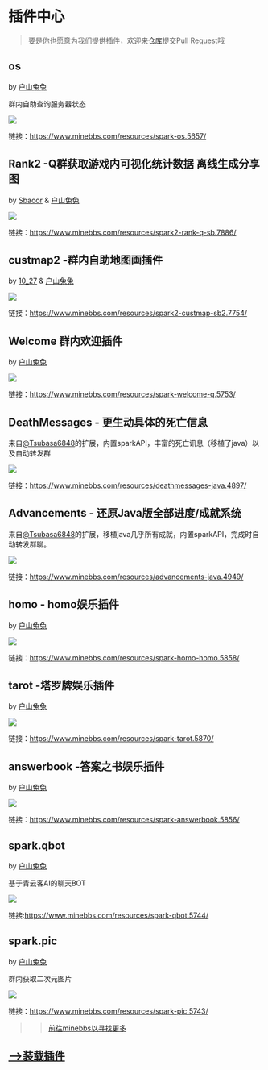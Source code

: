 # 插件中心

>要是你也愿意为我们提供插件，欢迎来[仓库](https://github.com/sparkbridge/sparkbridge2/tree/main/docs)提交Pull Request哦

## os

by [户山兔兔](https://www.minebbs.com/members/daniel.25994/)

群内自助查询服务器状态

![](/store/sparkos.jpg)

链接：https://www.minebbs.com/resources/spark-os.5657/


## Rank2 -Q群获取游戏内可视化统计数据 离线生成分享图

by [Sbaoor](https://www.minebbs.com/members/sbaoor.7769/) & [户山兔兔](https://www.minebbs.com/members/daniel.25994/)

![](/store/rank2.jpg)

链接：https://www.minebbs.com/resources/spark2-rank-q-sb.7886/

## custmap2 -群内自助地图画插件

by [10_27](https://www.minebbs.com/members/10_27.10809/) & [户山兔兔](https://www.minebbs.com/members/daniel.25994/)

![](/store/custmap.png)

链接：https://www.minebbs.com/resources/spark2-custmap-sb2.7754/

## Welcome 群内欢迎插件

by [户山兔兔](https://www.minebbs.com/members/daniel.25994/)

![](/store/welcome.jpg)

链接：https://www.minebbs.com/resources/spark-welcome-q.5753/

## DeathMessages - 更生动具体的死亡信息

来自[@Tsubasa6848](https://www.minebbs.com/members/tsubasa6848.39046/)的扩展，内置sparkAPI，丰富的死亡讯息（移植了java）以及自动转发群

![](/store/diemsg1.jpg)

链接：https://www.minebbs.com/resources/deathmessages-java.4897/

## Advancements - 还原Java版全部进度/成就系统

来自[@Tsubasa6848](https://www.minebbs.com/members/tsubasa6848.39046/)的扩展，移植java几乎所有成就，内置sparkAPI，完成时自动转发群聊。

![](/store/adventure.jpg)

链接：https://www.minebbs.com/resources/advancements-java.4949/

## homo - homo娱乐插件

by [户山兔兔](https://www.minebbs.com/members/daniel.25994/)

![](/store/homo.png)

链接：https://www.minebbs.com/resources/spark-homo-homo.5858/

## tarot -塔罗牌娱乐插件

by [户山兔兔](https://www.minebbs.com/members/daniel.25994/)

![](/store/tarot.png)

链接：https://www.minebbs.com/resources/spark-tarot.5870/


## answerbook -答案之书娱乐插件

by [户山兔兔](https://www.minebbs.com/members/daniel.25994/)

![](/store/answerbook.jpg)

链接：https://www.minebbs.com/resources/spark-answerbook.5856/

## spark.qbot

by [户山兔兔](https://www.minebbs.com/members/daniel.25994/)

基于青云客AI的聊天BOT

![](/store/qbot.jpg)

链接:https://www.minebbs.com/resources/spark-qbot.5744/

## spark.pic

by [户山兔兔](https://www.minebbs.com/members/daniel.25994/)

群内获取二次元图片

![](/store/spark.pic.png)

链接：https://www.minebbs.com/resources/spark-pic.5743/

>>[前往minebbs以寻找更多](https://www.minebbs.com/search/1291389/?q=spark.&o=relevance)

## [-->装载插件](/subpages/plugin.md)